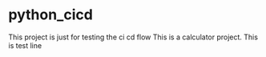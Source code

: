 # python_cicd
This project is just for testing the ci cd flow 
This is a calculator project.
This is test line
